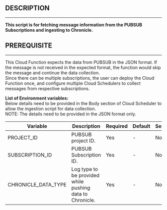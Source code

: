 ## DESCRIPTION
---

**This script is for fetching message information from the PUBSUB Subscriptions and ingesting to Chronicle.**

## PREREQUISITE
---
This Cloud Function expects the data from PUBSUB in the JSON format. If the message is not received in the expected format, the function would skip the message and continue the data collection.
<br>Since there can be multiple subscriptions, the user can deploy the Cloud Function once, and configure multiple Cloud Schedulers to collect messages from respective subscriptions.</br>


**List of Environment variables:**
<br>Below details need to be provided in the Body section of Cloud Scheduler to allow the ingestion script for data collection.<br>NOTE: The details need to be provided in the JSON format only.</br>

| Variable            | Description                                              | Required | Default | Secret |
| ------------------- | -------------------------------------------------------- | -------- | ------- | ------ |
| PROJECT_ID          | PUBSUB project ID.                                       | Yes      | -       | No     |
| SUBSCRIPTION_ID     | PUBSUB Subscription ID.                                  | Yes      | -       | No     |
| CHRONICLE_DATA_TYPE | Log type to be provided while pushing data to Chronicle. | Yes      | -       | No     |
